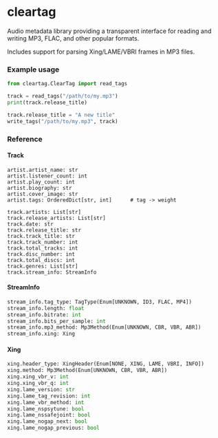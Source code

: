 # cleartag

Audio metadata library providing a transparent interface for reading and writing MP3, FLAC, and other popular formats.

Includes support for parsing Xing/LAME/VBRI frames in MP3 files.

### Example usage
```python
from cleartag.ClearTag import read_tags

track = read_tags("/path/to/my.mp3")
print(track.release_title)

track.release_title = "A new title"
write_tags("/path/to/my.mp3", track)
```

### Reference

#### Track
```
artist.artist_name: str
artist.listener_count: int
artist.play_count: int
artist.biography: str
artist.cover_image: str
artist.tags: OrderedDict[str, int]      # tag -> weight

track.artists: List[str]
track.release_artists: List[str]
track.date: str
track.release_title: str
track.track_title: str
track.track_number: int
track.total_tracks: int
track.disc_number: int
track.total_discs: int
track.genres: List[str]
track.stream_info: StreamInfo
```

#### StreamInfo
```python
stream_info.tag_type: TagType(Enum[UNKNOWN, ID3, FLAC, MP4])
stream_info.length: float
stream_info.bitrate: int
stream_info.bits_per_sample: int
stream_info.mp3_method: Mp3Method(Enum[UNKNOWN, CBR, VBR, ABR])
stream_info.xing: Xing
```

#### Xing
```python
xing.header_type: XingHeader(Enum[NONE, XING, LAME, VBRI, INFO])
xing.method: Mp3Method(Enum[UNKNOWN, CBR, VBR, ABR])
xing.xing_vbr_v: int
xing.xing_vbr_q: int
xing.lame_version: str
xing.lame_tag_revision: int
xing.lame_vbr_method: int
xing.lame_nspsytune: bool
xing.lame_nssafejoint: bool
xing.lame_nogap_next: bool
xing.lame_nogap_previous: bool
```